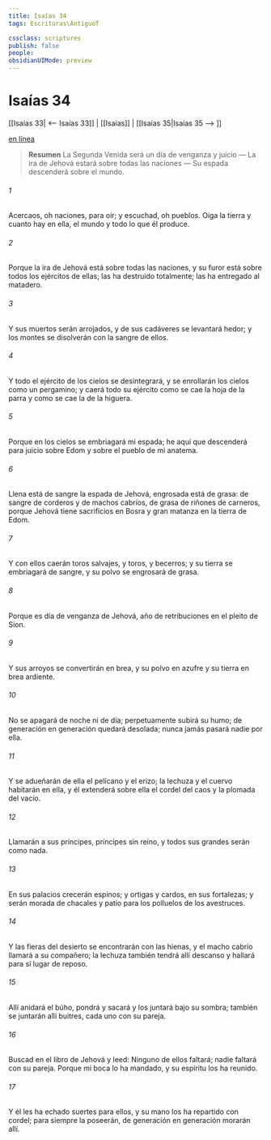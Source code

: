 ```yaml
---
title: Isaías 34
tags: Escrituras\AntiguoT

cssclass: scriptures
publish: false
people:
obsidianUIMode: preview
---
```


# Isaías 34
[[Isaías 33| <-- Isaías 33]] | [[Isaías]] | [[Isaías 35|Isaías 35 --> ]]

[en línea](https://churchofjesuschrist.org/study/scriptures/ot/isa/34?lang=spa)

> __Resumen__
La Segunda Venida será un día de venganza y juicio — La ira de Jehová estará sobre todas las naciones — Su espada descenderá sobre el mundo.

###### 1 
Acercaos, oh naciones, para oír; y escuchad, oh pueblos. Oiga la tierra y cuanto hay en ella, el mundo y todo lo que él produce.

###### 2 
Porque la ira de Jehová está sobre todas las naciones, y su furor está sobre todos los ejércitos de ellas; las ha destruido totalmente; las ha entregado al matadero.

###### 3 
Y sus muertos serán arrojados, y de sus cadáveres se levantará hedor; y los montes se disolverán con la sangre de ellos.

###### 4 
Y todo el ejército de los cielos se desintegrará, y se enrollarán los cielos como un pergamino; y caerá todo su ejército como se cae la hoja de la parra y como se cae la de la higuera.

###### 5 
Porque en los cielos se embriagará mi espada; he aquí que descenderá para  juicio sobre Edom y sobre el pueblo de mi anatema.

###### 6 
Llena está de sangre la espada de Jehová, engrosada está de grasa: de sangre de corderos y de machos cabríos, de grasa de riñones de carneros, porque Jehová tiene sacrificios en Bosra y gran matanza en la tierra de Edom.

###### 7 
Y con ellos caerán toros salvajes, y toros, y becerros; y su tierra se embriagará de sangre, y su polvo se engrosará de grasa.

###### 8 
Porque es día de venganza de Jehová, año de retribuciones en el pleito de Sion.

###### 9 
Y sus arroyos se convertirán en brea, y su polvo en azufre y su tierra en brea ardiente.

###### 10 
No se apagará de noche ni de día; perpetuamente subirá su humo; de generación en generación quedará desolada; nunca jamás pasará nadie por ella.

###### 11 
Y se adueñarán de ella el pelícano y el erizo; la lechuza y el cuervo habitarán en ella, y él extenderá sobre ella el cordel del caos y la plomada del vacío.

###### 12 
Llamarán a sus príncipes, príncipes sin reino, y todos sus grandes serán como nada.

###### 13 
En sus palacios crecerán espinos; y ortigas y cardos, en sus fortalezas; y serán morada de chacales y patio para los polluelos de los avestruces.

###### 14 
Y las fieras del desierto se encontrarán con las hienas, y el macho cabrío llamará a su compañero; la lechuza también tendrá allí descanso y hallará para sí lugar de reposo.

###### 15 
Allí anidará el búho, pondrá  y sacará  y los juntará bajo su sombra; también se juntarán allí buitres, cada uno con su pareja.

###### 16 
Buscad en el libro de Jehová y leed: Ninguno de ellos faltará; nadie faltará con su pareja. Porque mi boca lo ha mandado, y su espíritu los ha reunido.

###### 17 
Y él les ha echado suertes para ellos, y su mano los ha repartido con cordel; para siempre la poseerán, de generación en generación morarán allí.

